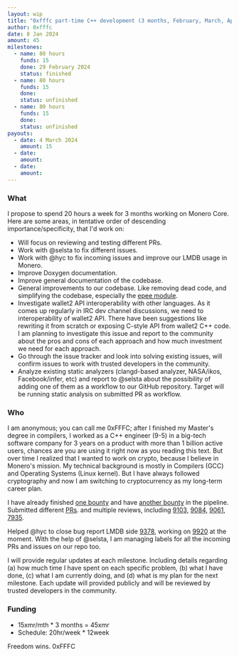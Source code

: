 ```yaml
---
layout: wip
title: "0xfffc part-time C++ development (3 months, February, March, April, 2024)"
author: 0xfffc
date: 8 Jan 2024
amount: 45
milestones:
  - name: 80 hours
    funds: 15
    done: 29 February 2024
    status: finished
  - name: 80 hours
    funds: 15
    done:
    status: unfinished
  - name: 80 hours
    funds: 15
    done:
    status: unfinished
payouts:
  - date: 4 March 2024
    amount: 15
  - date:
    amount:
  - date:
    amount:
---
```


### What

I propose to spend 20 hours a week for 3 months working on Monero Core. Here are some areas, in tentative order of descending importance/specificity, that I'd work on:
- Will focus on reviewing and testing different PRs.
- Work with @selsta to fix different issues. 
- Work with @hyc to fix incoming issues and improve our LMDB usage in Monero.
- Improve Doxygen documentation.
- Improve general documentation of the codebase.
- General improvements to our codebase. Like removing dead code, and simplifying the codebase, especially the [epee module](https://github.com/monero-project/monero/pull/9090).
- Investigate wallet2 API interoperability with other languages. As it comes up regularly in IRC dev channel discussions, we need to interoperability of wallet2 API. There have been suggestions like rewriting it from scratch or exposing C-style API from wallet2 C++ code. I am planning to investigate this issue and report to the community about the pros and cons of each approach and how much investment we need for each approach.
- Go through the issue tracker and look into solving existing issues, will confirm issues to work with trusted developers in the community.
- Analyze existing static analyzers (clangd-based analyzer, NASA/ikos, Facebook/infer, etc) and report to @selsta about the possibility of adding one of them as a workflow to our GitHub repository. Target will be running static analysis on submitted PR as workflow.

### Who

I am anonymous; you can call me 0xFFFC; after I finished my Master's degree in compilers, I worked as a C++ engineer (9-5) in a big-tech software company for 3 years on a product with more than 1 billion active users, chances are you are using it right now as you reading this text. But over time I realized that I wanted to work on crypto, because I believe in Monero's mission. My technical background is mostly in Compilers (GCC) and Operating Systems (Linux kernel). But I have always followed cryptography and now I am switching to cryptocurrency as my long-term career plan.

I have already finished [one bounty](https://bounties.monero.social/posts/75/6-500m-blake2b-c-dev-challenge-seraphis) and have [another bounty](https://bounties.monero.social/posts/91/1-000m-twofish-addition-to-monero) in the pipeline. Submitted different [PRs](https://github.com/monero-project/monero/pull/9090). and multiple reviews, including [9103](https://github.com/monero-project/monero/pull/9103), [9084](https://github.com/monero-project/monero/pull/9084), [9061](https://github.com/monero-project/monero/pull/9061), [7935](https://github.com/monero-project/monero/pull/7935).

Helped @hyc to close bug report LMDB side [9378](https://bugs.openldap.org/show_bug.cgi?id=9378#c14), working on [9920](https://bugs.openldap.org/show_bug.cgi?id=9920) at the moment. With the help of @selsta, I am managing labels for all the incoming PRs and issues on our repo too. 

I will provide regular updates at each milestone. Including details regarding (a) how much time I have spent on each specific problem, (b) what I have done,  (c) what I am currently doing, and (d) what is my plan for the next milestone. Each update will provided publicly and will be reviewed by trusted developers in the community.

### Funding

- 15xmr/mth * 3 months = 45xmr
- Schedule: 20hr/week * 12week



Freedom wins.
0xFFFC


